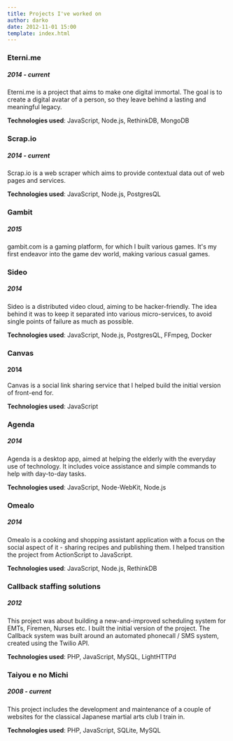 ```yaml
---
title: Projects I've worked on
author: darko
date: 2012-11-01 15:00
template: index.html
---
```


### Eterni.me
##### 2014 - current

Eterni.me is a project that aims to make one digital immortal. The goal is to create a digital avatar of a person, so they leave behind a lasting and meaningful legacy.

**Technologies used**: JavaScript, Node.js, RethinkDB, MongoDB

### Scrap.io
##### 2014 - current

Scrap.io is a web scraper which aims to provide contextual data out of web pages and services.

**Technologies used**: JavaScript, Node.js, PostgresQL

### Gambit
##### 2015

gambit.com is a gaming platform, for which I built various games. It's my first endeavor into the game dev world, making various casual games.

### Sideo
##### 2014

Sideo is a distributed video cloud, aiming to be hacker-friendly. The idea behind it was to keep it separated into various micro-services, to avoid single points of failure as much as possible.

**Technologies used**:  JavaScript, Node.js, PostgresQL, FFmpeg, Docker

### Canvas
#### 2014

Canvas is a social link sharing service that I helped build the initial version of front-end for.

**Technologies used**:  JavaScript

### Agenda
##### 2014

Agenda is a desktop app, aimed at helping the elderly with the everyday use of technology. It includes voice assistance and simple commands to help with
day-to-day tasks.

**Technologies used**:  JavaScript, Node-WebKit, Node.js

### Omealo
##### 2014

Omealo is a cooking and shopping assistant application with a focus on the social aspect of it - sharing recipes and publishing them. I helped transition the project from ActionScript to JavaScript.

**Technologies used**:  JavaScript, Node.js, RethinkDB

### Callback staffing solutions
##### 2012

This project was about building a new-and-improved scheduling system for EMTs, Firemen, Nurses etc. I built the initial version of the project.
The Callback system was built around an automated phonecall / SMS system, created using the Twilio API.

**Technologies used**:  PHP, JavaScript, MySQL, LightHTTPd

### Taiyou e no Michi
##### 2008 - current

This project includes the development and maintenance of a couple of websites for the classical Japanese martial arts club I train in.

**Technologies used**:  PHP, JavaScript, SQLite, MySQL

